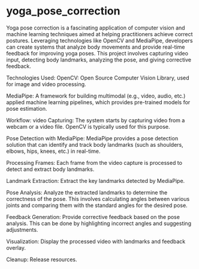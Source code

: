 # yoga_pose_correction
Yoga pose correction is a fascinating application of computer vision and machine learning techniques aimed at helping practitioners achieve correct postures. Leveraging technologies like OpenCV and MediaPipe, developers can create systems that analyze body movements and provide real-time feedback for improving yoga poses. This project involves capturing video input, detecting body landmarks, analyzing the pose, and giving corrective feedback.

Technologies Used:
  OpenCV: Open Source Computer Vision Library, used for image and video processing.
  
  MediaPipe: A framework for building multimodal (e.g., video, audio, etc.) applied machine learning pipelines, which provides pre-trained models for pose estimation.

Workflow:
  video Capturing: The system starts by capturing video from a webcam or a video file. OpenCV is typically used for this purpose.
  
  Pose Detection with MediaPipe: MediaPipe provides a pose detection solution that can identify and track body landmarks (such as shoulders, elbows, hips, knees, etc.) in real-time.
  
  Processing Frames: Each frame from the video capture is processed to detect and extract body landmarks.  
 
  Landmark Extraction: Extract the key landmarks detected by MediaPipe.
 
  Pose Analysis: Analyze the extracted landmarks to determine the correctness of the pose. This involves calculating angles between various joints and comparing them with the standard angles for the desired pose.
  
  Feedback Generation: Provide corrective feedback based on the pose analysis. This can be done by highlighting incorrect angles and suggesting adjustments.
  
  Visualization: Display the processed video with landmarks and feedback overlay.
  
  Cleanup: Release resources.
